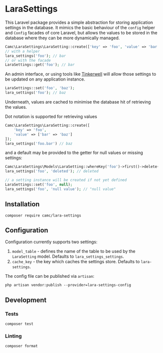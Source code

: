 # LaraSettings

This Laravel package provides a simple abstraction for storing application settings in the database. It mimics the basic behaviour of the `config` helper and `Config` facades of core Laravel, but allows the values to be stored in the database where they can be more dynamically managed.

```php
Camc\LaraSettings\LaraSetting::create(['key' => 'foo', 'value' => 'bar']);
// with a helper
lara_settings('foo'); // bar
// or with the facade
LaraSettings::get('foo'); // bar
```

An admin interface, or using tools like [Tinkerwell](https://tinkerwell.app) will allow those settings to be updated on any application instance.

```php
LaraSettings::set('foo', 'baz');
lara_settings('foo'); // baz
```
Underneath, values are cached to minimise the database hit of retrieving the values. 

Dot notation is supported for retrieving values

```php
Camc\LaraSettings\LaraSetting::create([
    'key' => 'foo', 
    'value' => ['bar' => 'baz']
]);
lara_settings('foo.bar') // baz
```

and a default may be provided to the getter for null values or missing settings:

```php
Camc\LaraSettings\Models\LaraSetting::whereKey('foo')->first()->delete();
lara_settings('foo', 'deleted'); // deleted

// a setting instance will be created if not yet defined
LaraSettings::set('foo', null);
lara_settings('foo', 'null value'); // "null value"
```

## Installation

`composer require camc/lara-settings`

## Configuration

Configuration currently supports two settings:

1. `model_table` - defines the name of the table to be used by the `LaraSetting` model. Defaults to `lara_settings_settings`.
2. `cache_key` - the key which caches the settings store. Defaults to `lara-settings`.

The config file can be published via `artisan`:

`php artisan vendor:publish --provider=lara-settings-config`

## Development

### Tests

`composer test`

### Linting

`composer format`
